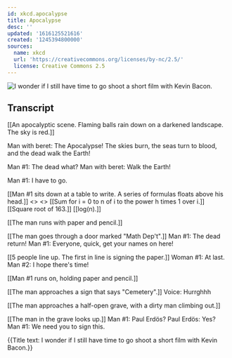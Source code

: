 ```yaml
---
id: xkcd.apocalypse
title: Apocalypse
desc: ''
updated: '1616125521616'
created: '1245394800000'
sources:
  name: xkcd
  url: 'https://creativecommons.org/licenses/by-nc/2.5/'
  license: Creative Commons 2.5
---
```

![I wonder if I still have time to go shoot a short film with Kevin Bacon.](https://imgs.xkcd.com/comics/apocalypse.png)

## Transcript
[[An apocalyptic scene.  Flaming balls rain down on a darkened landscape.  The sky is red.]]

Man with beret: The Apocalypse! The skies burn, the seas turn to blood, and the dead walk the Earth!

Man #1: The dead what?
Man with beret: Walk the Earth!

Man #1: I have to go.

[[Man #1 sits down at a table to write.  A series of formulas floats above his head.]]
<<Scribble>>
<<Scribble>>
[[Sum for i = 0 to n of i to the power h times 1 over i.]]
[[Square root of 163.]]
[[log(n).]]

[[The man runs with paper and pencil.]]

[[The man goes through a door marked "Math Dep't".]]
Man #1: The dead return!
Man #1: Everyone, quick, get your names on here!

[[5 people line up.  The first in line is signing the paper.]]
Woman #1: At last.
Man #2: I hope there's time!

[[Man #1 runs on, holding paper and pencil.]]

[[The man approaches a sign that says "Cemetery".]]
Voice: Hurrghhh

[[The man approaches a half-open grave, with a dirty man climbing out.]]

[[The man in the grave looks up.]]
Man #1: Paul Erdös?
Paul Erdös: Yes?
Man #1: We need you to sign this.

{{Title text: I wonder if I still have time to go shoot a short film with Kevin Bacon.}}
